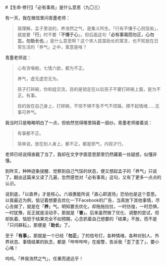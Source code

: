#【生命⋅修行】「必有事焉」是什么意思（九〇三）

有一天，我在微信里问青墨老师：

> 我理解，孟子里说的，养浩然之气，是集义所生。「行有不慊于心则馁矣」，就是要「**行**」时不要「**不慊于心**」。但后面这句「**必有事焉而勿正，心勿忘，勿助长也**。」是什么意思啊？这个宋人拔苗助长的寓言，也不知放在日常生活的「养气」之中，寓意是啥？

青墨老师说：

> 心有贪嗔痴，七情六欲，都为不正。
>
> 养气，虚无虚空无为。
>
> 孩子打碎碗，你和娃交流，目的是锁定在以后孩子不要打碎碗上面，是为不正。有事。
>
> 目的放在自己身上，打碎碗，不惊不惧不急不气不烦躁，撩不起情绪……无事可养气。

我当时只是略略明白了一点，但依然觉得哪里隔着一层纱。青墨老师接着说：

> 有事都不正。
>
> 简单说，放在别人身上，都不正，都是邪气，内观才行。

老师已经说得直截了当了，我却在文字字面意思那里仍然藏着一丝疑惑，似懂非懂。

到昨天，种种迹象提醒、觉察到自己气馁的状态，便又想起孟子的「养气」只说了。翻出这篇来又读了几遍，忽然感觉对「必有事焉」这句，又有了更多一点点的认识。

说到底，「以直养」才是核心。六祖惠能所说「直心即道场」恐怕也是这个意思。以我最近为例，惦记着想要去优化一下Facebook的广告，当真放下其他事情，尽心去做了，就是在「**养**」气。明知要去优化，却拖拖拉拉，一时彷徨，一时恐惧，一时犹豫，反正就是没动手，那就是「**害**」。后来虽然做了优化、调整的尝试，但却执着、恼怒于结果完全不如预期，心念抓着自己想要的「结果」不放，而不是「只问耕耘」，那便是「**助长**」了。

至于「**有事**」，那就是一个已经「**勿正**」了的信号灯，各种情绪，各种对别人、外界状态、事情结果的执念，都是「哔哔哔哔」在报警，告诉我「歪了歪了」，要小心咯！

呜呜，「养我浩然之气」，任重而道远乎！